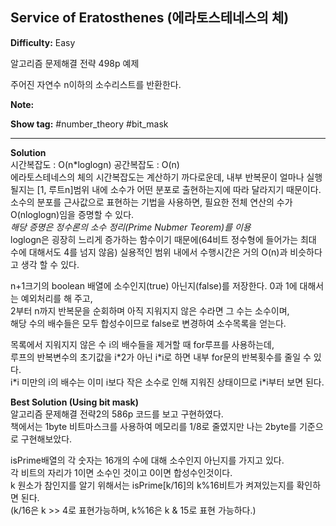 ## Service of Eratosthenes (에라토스테네스의 체)

**Difficulty:** Easy

알고리즘 문제해결 전략 498p 예제

주어진 자연수 n이하의 소수리스트를 반환한다.

**Note:**

**Show tag:** \#number\_theory \#bit\_mask

----------------------------------------------

**Solution** <br/>
시간복잡도 : O(n*loglogn) 공간복잡도 : O(n) <br/>
에라토스테네스의 체의 시간복잡도는 계산하기 까다로운데, 내부 반복문이 얼마나 실행될지는 [1, 루트n]범위 내에 소수가 어떤 분포로 출현하는지에 따라 달라지기 때문이다. <br/>
소수의 분포를 근사값으로 표현하는 기법을 사용하면, 필요한 전체 연산의 수가 O(nloglogn)임을 증명할 수 있다. <br/>
_해당 증명은 정수론의 소수 정리(Prime Nubmer Teorem)를 이용_ <br/>
loglogn은 굉장히 느리게 증가하는 함수이기 때문에(64비트 정수형에 들어가는 최대 수에 대해서도 4를 넘지 않음) 실용적인 범위 내에서 수행시간은 거의 O(n)과 비슷하다고 생각 할 수 있다.

n+1크기의 boolean 배열에 소수인지(true) 아닌지(false)를 저장한다.
0과 1에 대해서는 예외처리를 해 주고, <br/>
2부터 n까지 반복문을 순회하며 아직 지워지지 않은 수라면 그 수는 소수이며, <br/>
해당 수의 배수들은 모두 합성수이므로 false로 변경하여 소수목록을 얻는다.

목록에서 지워지지 않은 수 i의 배수들을 제거할 때 for루프를 사용하는데, <br/>
루프의 반복변수의 초기값을 i\*2가 아닌 i\*i로 하면 내부 for문의 반복횟수를 줄일 수 있다. <br/>
i\*i 미만의 i의 배수는 이미 i보다 작은 소수로 인해 지워진 상태이므로 i\*i부터 보면 된다.

**Best Solution (Using bit mask)** <br/>
알고리즘 문제해결 전략2의 586p 코드를 보고 구현하였다. <br/>
책에서는 1byte 비트마스크를 사용하여 메모리를 1/8로 줄였지만 나는 2byte를 기준으로 구현해보았다. <br/>

isPrime배열의 각 숫자는 16개의 수에 대해 소수인지 아닌지를 가지고 있다. <br/>
각 비트의 자리가 1이면 소수인 것이고 0이면 합성수인것이다. <br/>
k 원소가 참인지를 알기 위해서는 isPrime[k/16]의 k%16비트가 켜져있는지를 확인하면 된다. <br/>
(k/16은 k >> 4로 표현가능하며, k%16은 k & 15로 표현 가능하다.)
